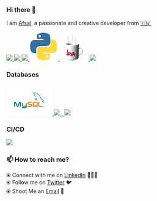 ### Hi there 👋

<!--
**afsalaazeez/afsalaazeez** is a ✨ _special_ ✨ repository because its `README.md` (this file) appears on your GitHub profile.
-->

I am [Afsal](https://www.linkedin.com/in/afsalaazeez/), a passionate and creative developer from [🇮🇳 ](https://en.wikipedia.org/wiki/India)&nbsp;

<p float="left">
  <a href="https://golang.org/" target="_blank" >
    <img src="https://raw.githubusercontent.com/afsalaazeez/afsalaazeez/master/assets/golang.gif"  height="90" />
  </a>
  <a href="https://www.docker.com/" target="_blank" >
    <img src="https://raw.githubusercontent.com/afsalaazeez/afsalaazeez/master/assets/docker.gif"  height="80" /> 
  </a>
  <a href="https://kubernetes.io/" target="_blank" >
    <img src="https://raw.githubusercontent.com/afsalaazeez/afsalaazeez/master/assets/k8s.gif"  height="75" />
  </a>
  <a href="https://www.python.org/" target="_blank" >
    <img src="https://raw.githubusercontent.com/afsalaazeez/afsalaazeez/master/assets/python.gif"  height="75" />
  </a>
  <a href="https://www.java.com/en/" target="_blank" >
    <img src="https://raw.githubusercontent.com/afsalaazeez/afsalaazeez/master/assets/java.gif"  height="75" />
  </a>
  <a href="https://www.w3.org/wiki/The_web_standards_model_-_HTML_CSS_and_JavaScript" target="_blank" >
    <img src="https://raw.githubusercontent.com/afsalaazeez/afsalaazeez/master/assets/html-css-js.png" height="70" />
  </a>
 </p>

### Databases

 <p float="left">
  <a href="https://www.mysql.com/" target="_blank" >
    <img src="https://raw.githubusercontent.com/afsalaazeez/afsalaazeez/master/assets/mysql.gif" height="80" />
  </a>
  <a href="https://www.postgresql.org/" target="_blank" >
    <img src="https://raw.githubusercontent.com/afsalaazeez/afsalaazeez/master/assets/postgresql.gif" height="90" />&nbsp;&nbsp;
  </a>
  <a href="https://www.mongodb.com/" target="_blank" >
    <img src="https://raw.githubusercontent.com/afsalaazeez/afsalaazeez/master/assets/mongo.gif" height="80" />
  </a>
</p>

### CI/CD

<p float="left">
  <a href="https://www.jenkins.io/" target="_blank" >
    <img src="https://raw.githubusercontent.com/afsalaazeez/afsalaazeez/master/assets/jenkins.gif" height="140" />
  </a>
</p>

### 📫 How to reach me?

⦿ Connect with me on [LinkedIn](https://www.linkedin.com/in/afsalaazeez/) 👨🏻‍💻 <br>
⦿ Follow me on [Twitter](https://twitter.com/afsalaazeez) 🐦 <br>
⦿ Shoot Me an [Email](mailto:afsalaazeez@gmail.com) 💌 <br>
